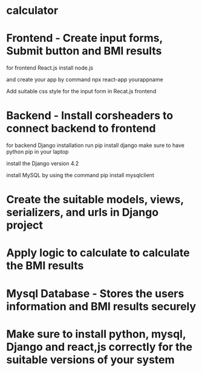 # calculator

# Frontend - Create input forms, Submit button and BMI results 

for frontend React.js install node.js 

and create your app by command  npx react-app yourappname

Add suitable css style for the input form in Recat.js frontend


# Backend - Install corsheaders to connect backend to frontend 

for backend Django installation run pip install django make sure to have python pip in your laptop

install the Django version 4.2 

 install MySQL by using the command pip install mysqlclient 


# Create the suitable models, views, serializers, and urls in Django project


# Apply logic to calculate to calculate the BMI results


# Mysql Database - Stores the users information and BMI results securely


# Make sure to install python, mysql, Django and react,js correctly for the suitable versions of your system

